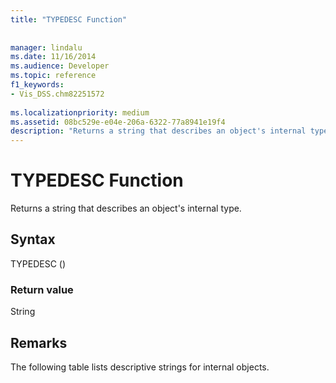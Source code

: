 ```yaml
---
title: "TYPEDESC Function"
 
 
manager: lindalu
ms.date: 11/16/2014
ms.audience: Developer
ms.topic: reference
f1_keywords:
- Vis_DSS.chm82251572
 
ms.localizationpriority: medium
ms.assetid: 08bc529e-e04e-206a-6322-77a8941e19f4
description: "Returns a string that describes an object's internal type."
---
```


# TYPEDESC Function

Returns a string that describes an object's internal type. 
  
## Syntax

TYPEDESC ()
  
### Return value

String
  
## Remarks

The following table lists descriptive strings for internal objects.
  

